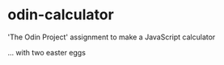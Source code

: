 # odin-calculator
'The Odin Project' assignment to make a JavaScript calculator

... with two easter eggs

